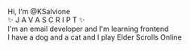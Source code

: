 Hi, I’m @KSalvione<br/>
✨ J A V A S C R I P T ✨<br/>
I'm an email developer and I'm learning frontend<br/>
I have a dog and a cat and I play Elder Scrolls Online

<!---
KSalvione/KSalvione is a ✨ special ✨ repository because its `README.md` (this file) appears on your GitHub profile.
You can click the Preview link to take a look at your changes.
--->
